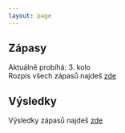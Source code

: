 ```yaml
---
layout: page
---
```


## Zápasy
Aktuálně probíhá: 3. kolo <br>
Rozpis všech zápasů najdeš [zde](/zapasy)

## Výsledky

Výsledky zápasů najdeš [zde](/vysledky)